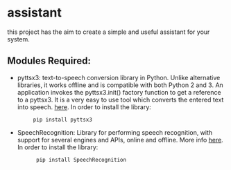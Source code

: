 # assistant

this project has the aim to create a simple and useful assistant for your system.

## Modules Required:

 - pyttsx3: text-to-speech conversion library in Python. Unlike alternative libraries, it works offline and is 
            compatible with both Python 2 and 3. An application invokes the pyttsx3.init() factory function to 
            get a reference to a pyttsx3. It is a very easy to use tool which converts the entered text into speech.
            [here](https://pyttsx3.readthedocs.io/en/latest/).
            In order to install the library:
            
            pip install pyttsx3
            
 - SpeechRecognition: Library for performing speech recognition, with support for several engines and APIs, online
                      and offline. More info [here](https://pypi.org/project/SpeechRecognition/). 
                      In order to install the library:
 
             pip install SpeechRecognition

